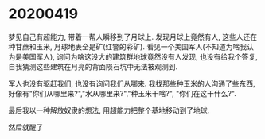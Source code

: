 # 20200419

梦见自己有超能力, 带着一帮人瞬移到了月球上. 发现月球上竟然有人, 这些人还在种甘蔗和玉米, 月球地表全是矿(红警的彩矿). 看见一个美国军人(不知道为啥我认为是美国军人), 询问为啥这没大的建筑群地球竟然没有人发现, 也没有给我个答复, 自我猜测这些建筑在月亮的背面陨石坑中无法被观测到.

军人也没有驱赶我们, 也没有询问我们从哪来. 我找那些种玉米的人沟通了些东西, 好像有"你们从哪里来?","水从哪里来?","种玉米干啥?", "你们在这干什么?".

最后我以一种解放奴隶的想法, 用超能力把整个基地移动到了地球.

然后就醒了
